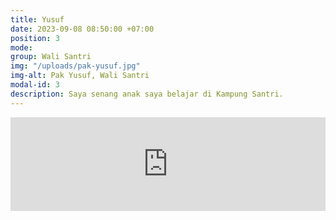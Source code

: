 ```yaml
---
title: Yusuf
date: 2023-09-08 08:50:00 +07:00
position: 3
mode:
group: Wali Santri
img: "/uploads/pak-yusuf.jpg"
img-alt: Pak Yusuf, Wali Santri
modal-id: 3
description: Saya senang anak saya belajar di Kampung Santri.
---
```

<iframe width="100%" height="auto" src="https://www.youtube.com/embed/5c13bRhRZlc?si=3Ck9OclAjiM_VF9a" title="YouTube video player" frameborder="0" allow="accelerometer; autoplay; clipboard-write; encrypted-media; gyroscope; picture-in-picture; web-share" allowfullscreen></iframe>